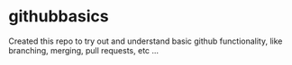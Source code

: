 # githubbasics
Created this repo to try out and understand basic github functionality, like branching, merging, pull requests, etc ... 
